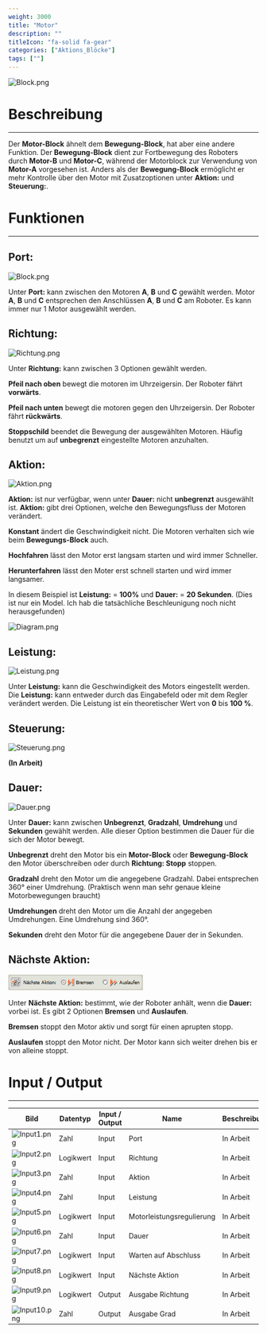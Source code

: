 ```yaml
---
weight: 3000
title: "Motor"
description: ""
titleIcon: "fa-solid fa-gear"
categories: ["Aktions_Blöcke"]
tags: [""]
---
```



![Block.png](/images/nxt-images/Kapitel%202%20Aktion%20Bl%C3%B6cke/2.1%20Motor/Block.png)


# Beschreibung
---
Der **Motor-Block** ähnelt dem **Bewegung-Block**, hat aber eine andere Funktion. Der **Bewegung-Block** dient zur Fortbewegung des Roboters durch **Motor-B** und **Motor-C**, während der Motorblock zur Verwendung von **Motor-A** vorgesehen ist. Anders als der **Bewegung-Block** ermöglicht er mehr Kontrolle über den Motor mit Zusatzoptionen unter **Aktion:** und **Steuerung:**.


# Funktionen
---

## Port:

![Block.png](/images/nxt-images/Kapitel%202%20Aktion%20Bl%C3%B6cke/2.1%20Motor/Port.png)

Unter **Port:** kann zwischen den Motoren **A**, **B** und **C** gewählt werden. Motor **A**, **B** und **C** entsprechen den Anschlüssen **A**, **B** und **C** am Roboter. Es kann immer nur 1 Motor ausgewählt werden.


## Richtung:

![Richtung.png](/images/nxt-images/Kapitel%202%20Aktion%20Bl%C3%B6cke/2.1%20Motor/Richtung.png)

Unter **Richtung:** kann zwischen 3 Optionen gewählt werden.

**Pfeil nach oben** bewegt die motoren im Uhrzeigersin. Der Roboter fährt **vorwärts**.

**Pfeil nach unten** bewegt die motoren gegen den Uhrzeigersin. Der Roboter fährt **rückwärts**.

**Stoppschild** beendet die Bewegung der ausgewählten Motoren. Häufig benutzt um auf **unbegrenzt** eingestellte Motoren anzuhalten.

## Aktion:

![Aktion.png](/images/nxt-images/Kapitel%202%20Aktion%20Bl%C3%B6cke/2.1%20Motor/Aktion.png)

**Aktion:** ist nur verfügbar, wenn unter **Dauer:** nicht **unbegrenzt** ausgewählt ist. **Aktion:** gibt drei Optionen, welche den Bewegungsfluss der Motoren verändert.

**Konstant** ändert die Geschwindigkeit nicht. Die Motoren verhalten sich wie beim **Bewegungs-Block** auch.

**Hochfahren** lässt den Motor erst langsam starten und wird immer Schneller.

**Herunterfahren** lässt den Moter erst schnell starten und wird immer langsamer.


In diesem Beispiel ist **Leistung:** = **100%** und **Dauer:** = **20 Sekunden**. (Dies ist nur ein Model. Ich hab die tatsächliche Beschleunigung noch nicht herausgefunden)

![Diagram.png](/images/nxt-images/Kapitel%202%20Aktion%20Bl%C3%B6cke/2.1%20Motor/Diagram2.png)


## Leistung:

![Leistung.png](/images/nxt-images/Kapitel%202%20Aktion%20Bl%C3%B6cke/2.1%20Motor/Leistung.png)

Unter **Leistung:** kann die Geschwindigkeit des Motors eingestellt werden. Die **Leistung:** kann entweder durch das Eingabefeld oder mit dem Regler verändert werden. Die Leistung ist ein theoretischer Wert von **0** bis **100 %**.

## Steuerung:

![Steuerung.png](/images/nxt-images/Kapitel%202%20Aktion%20Bl%C3%B6cke/2.1%20Motor/Steuerung.png)

**(In Arbeit)**

## Dauer:

![Dauer.png](/images/nxt-images/Kapitel%201%20Allgemeine%20Bl%C3%B6cke/1.1%20Bewegungs/Dauer.png)

Unter **Dauer:** kann zwischen **Unbegrenzt**, **Gradzahl**, **Umdrehung** und **Sekunden** gewählt werden. Alle dieser Option bestimmen die Dauer für die sich der Motor bewegt.

**Unbegrenzt** dreht den Motor bis ein **Motor-Block** oder **Bewegung-Block** den Motor überschreiben oder durch **Richtung: Stopp** stoppen.

**Gradzahl** dreht den Motor um die angegebene Gradzahl. Dabei entsprechen 360° einer Umdrehung. (Praktisch wenn man sehr genaue kleine Motorbewegungen braucht)

**Umdrehungen** dreht den Motor um die Anzahl der angegeben Umdrehungen. Eine Umdrehung sind 360°.

**Sekunden** dreht den Motor für die angegebene Dauer der in Sekunden.

## Nächste Aktion:

![Nächste_Aktion.png](/images/nxt-images/Kapitel%201%20Allgemeine%20Bl%C3%B6cke/1.1%20Bewegungs/Nächste_Aktion.png)

Unter **Nächste Aktion:** bestimmt, wie der Roboter anhält, wenn die **Dauer:** vorbei ist. Es gibt 2 Optionen **Bremsen** und **Auslaufen**.

**Bremsen** stoppt den Motor aktiv und sorgt für einen aprupten stopp.

**Auslaufen** stoppt den Motor nicht. Der Motor kann sich weiter drehen bis er von alleine stoppt.

# Input / Output
---

| Bild                                                                                         | Datentyp    | Input / Output | Name     |Beschreibung|
| -------------------------------------------------------------------------------------------- | ------------| ------------ |----------|------------|
| ![Input1.png](/images/nxt-images/Kapitel%202%20Aktion%20Bl%C3%B6cke/2.1%20Motor/Input1.png)  | Zahl      | Input  | Port                      | In Arbeit 
| ![Input2.png](/images/nxt-images/Kapitel%202%20Aktion%20Bl%C3%B6cke/2.1%20Motor/Input2.png)  | Logikwert | Input  | Richtung                  | In Arbeit
| ![Input3.png](/images/nxt-images/Kapitel%202%20Aktion%20Bl%C3%B6cke/2.1%20Motor/Input3.png)  | Zahl      | Input  | Aktion                    | In Arbeit
| ![Input4.png](/images/nxt-images/Kapitel%202%20Aktion%20Bl%C3%B6cke/2.1%20Motor/Input4.png)  | Zahl      | Input  | Leistung                  | In Arbeit
| ![Input5.png](/images/nxt-images/Kapitel%202%20Aktion%20Bl%C3%B6cke/2.1%20Motor/Input5.png)  | Logikwert | Input  | Motorleistungsregulierung | In Arbeit
| ![Input6.png](/images/nxt-images/Kapitel%202%20Aktion%20Bl%C3%B6cke/2.1%20Motor/Input6.png)  | Zahl      | Input  | Dauer                     | In Arbeit
| ![Input7.png](/images/nxt-images/Kapitel%202%20Aktion%20Bl%C3%B6cke/2.1%20Motor/Input7.png)  | Logikwert | Input  | Warten auf Abschluss      | In Arbeit
| ![Input8.png](/images/nxt-images/Kapitel%202%20Aktion%20Bl%C3%B6cke/2.1%20Motor/Input8.png)  | Logikwert | Input  | Nächste Aktion            | In Arbeit
| ![Input9.png](/images/nxt-images/Kapitel%202%20Aktion%20Bl%C3%B6cke/2.1%20Motor/Input9.png)  | Logikwert | Output | Ausgabe Richtung          | In Arbeit
| ![Input10.png](/images/nxt-images/Kapitel%202%20Aktion%20Bl%C3%B6cke/2.1%20Motor/Input10.png)| Zahl      | Output | Ausgabe Grad              | In Arbeit
